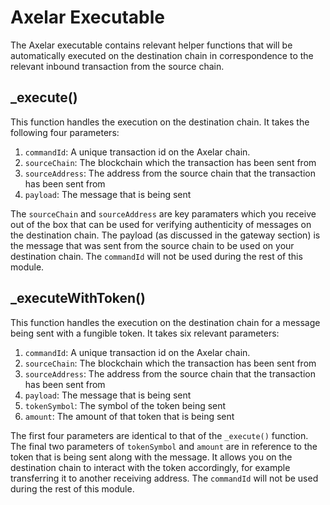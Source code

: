 # Axelar Executable

The Axelar executable contains relevant helper functions that will be automatically executed on the destination chain in correspondence to the relevant inbound transaction from the source chain.

## \_execute()

This function handles the execution on the destination chain. It takes the following four parameters:

1. `commandId`: A unique transaction id on the Axelar chain.
2. `sourceChain`: The blockchain which the transaction has been sent from
3. `sourceAddress`: The address from the source chain that the transaction has been sent from
4. `payload`: The message that is being sent

The `sourceChain` and `sourceAddress` are key paramaters which you receive out of the box that can be used for verifying authenticity of messages on the destination chain. The payload (as discussed in the gateway section) is the message that was sent from the source chain to be used on your destination chain. The `commandId` will not be used during the rest of this module.

## \_executeWithToken()

This function handles the execution on the destination chain for a message being sent with a fungible token. It takes six relevant parameters:

1. `commandId`: A unique transaction id on the Axelar chain.
2. `sourceChain`: The blockchain which the transaction has been sent from
3. `sourceAddress`: The address from the source chain that the transaction has been sent from
4. `payload`: The message that is being sent
5. `tokenSymbol`: The symbol of the token being sent
6. `amount`: The amount of that token that is being sent

The first four parameters are identical to that of the `_execute()` function. The final two parameters of `tokenSymbol` and `amount` are in reference to the token that is being sent along with the message. It allows you on the destination chain to interact with the token accordingly, for example transferring it to another receiving address. The `commandId` will not be used during the rest of this module.
